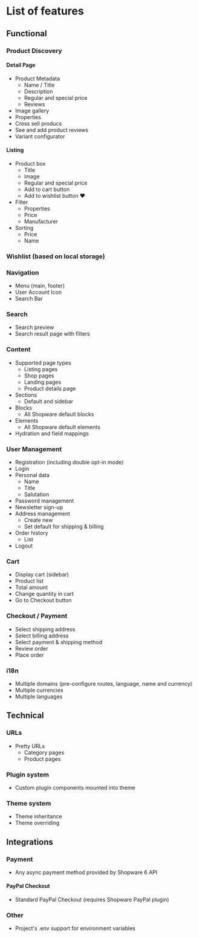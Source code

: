 # List of features

## Functional

### Product Discovery

#### Detail Page

- Product Metadata
  - Name / Title
  - Description
  - Regular and special price
  - Reviews
- Image gallery
- Properties
- Cross sell producs
- See and add product reviews
- Variant configurator

#### Listing

- Product box
  - Title
  - Image
  - Regular and special price
  - Add to cart button
  - Add to wishlist button :heart:
- Filter
  - Properties
  - Price
  - Manufacturer
- Sorting
  - Price
  - Name

### Wishlist (based on local storage)

### Navigation

- Menu (main, footer)
- User Account Icon
- Search Bar

### Search

- Search preview
- Search result page with filters

### Content

- Supported page types
  - Listing pages
  - Shop pages
  - Landing pages
  - Product details page
- Sections
  - Default and sidebar
- Blocks
  - All Shopware default blocks
- Elements
  - All Shopware default elements
- Hydration and field mappings

### User Management

- Registration (including double opt-in mode)
- Login
- Personal data
  - Name
  - Title
  - Salutation
- Password management
- Newsletter sign-up
- Address management
  - Create new
  - Set default for shipping & billing
- Order history
  - List
- Logout

### Cart

- Display cart (sidebar)
- Product list
- Total amount
- Change quantity in cart
- Go to Checkout button

### Checkout / Payment

- Select shipping address
- Select billing address
- Select payment & shipping method
- Review order
- Place order

### i18n

- Multiple domains (pre-configure routes, language, name and currency)
- Multiple currencies
- Multiple languages

## Technical

### URLs

- Pretty URLs
  - Category pages
  - Product pages

### Plugin system

- Custom plugin components mounted into theme

### Theme system

- Theme inheritance
- Theme overriding

## Integrations

### Payment

- Any async payment method provided by Shopware 6 API

#### PayPal Checkout

- Standard PayPal Checkout (requires Shopware PayPal plugin)

### Other

- Project's .env support for environment variables
